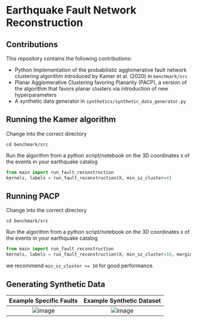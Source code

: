 # Earthquake Fault Network Reconstruction

## Contributions

This repository contains the following contributions:
* Python Implementation of the probabilistic agglomerative fault network clustering algorithm introduced by Kamer et al. (2020) in ```benchmark/src```
* Planar Agglomerative Clustering favoring Planarity (PACP), a version of the algorithm that favors planar clusters via introduction of new hyperparameters
* A synthetic data generator in ```synthetics/synthetic_data_generator.py```

## Running the Kamer algorithm

Change into the correct directory
```
cd benchmark/src
```

Run the algorithm from a python script/notebook on the 3D coordinates ```X``` of the events in your earthquake catalog
```python
from main import run_fault_reconstruction
kernels, labels = run_fault_reconstruction(X, min_sz_cluster=4)
```

## Running PACP

Change into the correct directory
```
cd benchmark/src
```

Run the algorithm from a python script/notebook on the 3D coordinates ```X``` of the events in your earthquake catalog
```python
from main import run_fault_reconstruction
kernels, labels = run_fault_reconstruction(X, min_sz_cluster=10, margin_scale=20, refit_kernels=True)
```
we recommend ```min_sz_cluster >= 10``` for good performance.


## Generating Synthetic Data



Example Specific Faults    |  Example Synthetic Dataset
:-------------------------:|:-------------------------:
![image](https://github.com/samhouliston/DSL_Quake_Fault_Reconstruction/assets/93288237/1adcd712-5bd8-46b2-b9be-fa631753af3e)  |  ![image](https://github.com/samhouliston/DSL_Quake_Fault_Reconstruction/assets/93288237/0707998d-b03a-47f9-af3d-f282f6d96f7c)


